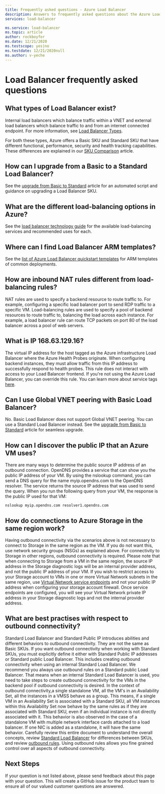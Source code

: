 ```yaml
---
title: Frequently asked questions - Azure Load Balancer
description: Answers to frequently asked questions about the Azure Load Balancer. 
services: load-balancer

ms.service: load-balancer
ms.topic: article
author: rockboyfor
ms.date: 12/21/2020
ms.testscope: yes|no
ms.testdate: 12/21/2020null
ms.author: v-yeche
---
```

# Load Balancer frequently asked questions

## What types of Load Balancer exist?
Internal load balancers which balance traffic within a VNET and external load balancers which balance traffic to and from an internet connected endpoint. For more information, see [Load Balancer Types](components.md#frontend-ip-configurations). 

For both these types, Azure offers a Basic SKU and Standard SKU that have different functional, performance, security and health tracking capabilities. These differences are explained in our [SKU Comparison](skus.md) article.

 ## How can I upgrade from a Basic to a Standard Load Balancer?
See the [upgrade from Basic to Standard](upgrade-basic-standard.md) article for an automated script and guidance on upgrading a Load Balancer SKU.

 ## What are the different load-balancing options in Azure?
See the [load balancer technology guide](https://docs.azure.cn/azure/architecture/guide/technology-choices/load-balancing-overview)  for the available load-balancing services and recommended uses for each.

## Where can I find Load Balancer ARM templates?
See the [list of Azure Load Balancer quickstart templates](https://docs.azure.cn/azure/templates/microsoft.network/loadbalancers#quickstart-templates) for ARM templates of common deployments.

## How are inbound NAT rules different from load-balancing rules?
NAT rules are used to specify a backend resource to route traffic to. For example, configuring a specific load balancer port to send RDP traffic to a specific VM. Load-balancing rules are used to specify a pool of backend resources to route traffic to, balancing the load across each instance. For example, a load balancer rule can route TCP packets on port 80 of the load balancer across a pool of web servers.

## What is IP 168.63.129.16?
The virtual IP address for the host tagged as the Azure infrastructure Load Balancer where the Azure Health Probes originate. When configuring backend instances, they must allow traffic from this IP address to successfully respond to health probes. This rule does not interact with access to your Load Balancer frontend. If you're not using the Azure Load Balancer, you can override this rule. You can learn more about service tags [here](../virtual-network/service-tags-overview.md#available-service-tags).

## Can I use Global VNET peering with Basic Load Balancer?
No. Basic Load Balancer does not support Global VNET peering. You can use a Standard Load Balancer instead. See the [upgrade from Basic to Standard](upgrade-basic-standard.md) article for seamless upgrade.

## How can I discover the public IP that an Azure VM uses?

There are many ways to determine the public source IP address of an outbound connection. OpenDNS provides a service that can show you the public IP address of your VM.
By using the nslookup command, you can send a DNS query for the name myip.opendns.com to the OpenDNS resolver. The service returns the source IP address that was used to send the query. When you run the following query from your VM, the response is the public IP used for that VM:

 ```nslookup myip.opendns.com resolver1.opendns.com```

## How do connections to Azure Storage in the same region work?
Having outbound connectivity via the scenarios above is not necessary to connect to Storage in the same region as the VM. If you do not want this, use network security groups (NSGs) as explained above. For connectivity to Storage in other regions, outbound connectivity is required. Please note that when connecting to Storage from a VM in the same region, the source IP address in the Storage diagnostic logs will be an internal provider address, and not the public IP address of your VM. If you wish to restrict access to your Storage account to VMs in one or more Virtual Network subnets in the same region, use [Virtual Network service endpoints](../virtual-network/virtual-network-service-endpoints-overview.md) and not your public IP address when configuring your storage account firewall. Once service endpoints are configured, you will see your Virtual Network private IP address in your Storage diagnostic logs and not the internal provider address.

## What are best practises with respect to outbound connectivity?
Standard Load Balancer and Standard Public IP introduces abilities and different behaviors to outbound connectivity. They are not the same as Basic SKUs. If you want outbound connectivity when working with Standard SKUs, you must explicitly define it either with Standard Public IP addresses or Standard public Load Balancer. This includes creating outbound connectivity when using an internal Standard Load Balancer. We recommend you always use outbound rules on a Standard public Load Balancer. That means when an internal Standard Load Balancer is used, you need to take steps to create outbound connectivity for the VMs in the backend pool if outbound connectivity is desired. In the context of outbound connectivity,a single standalone VM, all the VM's in an Availability Set, all the instances in a VMSS behave as a group. This means, if a single VM in an Availability Set is associated with a Standard SKU, all VM instances within this Availability Set now behave by the same rules as if they are associated with Standard SKU, even if an individual instance is not directly associated with it. This behavior is also observed in the case of a standalone VM with multiple network interface cards attached to a load balancer. If one NIC is added as a standalone, it will have the same behavior. Carefully review this entire document to understand the overall concepts, review [Standard Load Balancer](./load-balancer-overview.md) for differences between SKUs, and review [outbound rules](load-balancer-outbound-connections.md#outboundrules).
 Using outbound rules allows you fine grained control over all aspects of outbound connectivity.
 
## Next Steps
If your question is not listed above, please send feedback about this page with your question. This will create a GitHub issue for the product team to ensure all of our valued customer questions are answered.


<!-- Update_Description: new article about load balancer faqs -->
<!--NEW.date: 12/21/2020-->